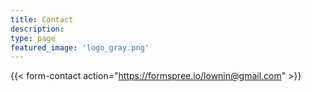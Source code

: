 ```yaml
---
title: Contact
description:
type: page
featured_image: 'logo_gray.png'
---
```

{{< form-contact action="https://formspree.io/lownin@gmail.com"  >}}